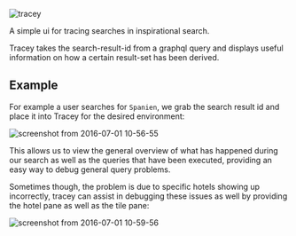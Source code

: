![tracey](http://logos.textgiraffe.com/logos/logo-name/Tracey-designstyle-kiddo-m.png)

A simple ui for tracing searches in inspirational search.

Tracey takes the search-result-id from a graphql query and displays useful information on how a certain result-set has been derived.

## Example

For example a user searches for `Spanien`, we grab the search result id and place it into Tracey for the desired environment:

![screenshot from 2016-07-01 10-56-55](https://cloud.githubusercontent.com/assets/524382/16518427/a03df116-3f7a-11e6-981d-3cac35a863b5.png)

This allows us to view the general overview of what has happened during our search as well as the queries that have been executed, providing an easy way to debug general query problems.

Sometimes though, the problem is due to specific hotels showing up incorrectly, tracey can assist in debugging these issues as well by providing the hotel pane as well as the tile pane:

![screenshot from 2016-07-01 10-59-56](https://cloud.githubusercontent.com/assets/524382/16518498/07c648a6-3f7b-11e6-8dea-ca63afd78e4f.png)
